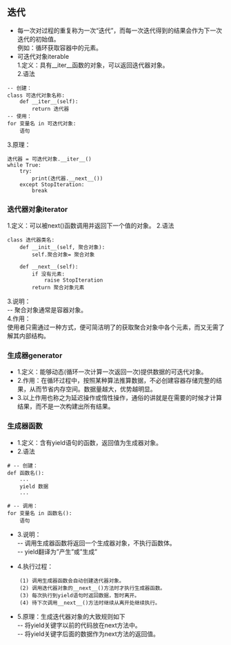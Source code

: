 ## 迭代
* 每一次对过程的重复称为一次“迭代”，而每一次迭代得到的结果会作为下一次迭代的初始值。  
例如：循环获取容器中的元素。  
* 可迭代对象iterable  
  1.定义：具有__iter__函数的对象，可以返回迭代器对象。  
  2.语法
```
-- 创建：
class 可迭代对象名称:
    def __iter__(self):
        return 迭代器
-- 使用：
for 变量名 in 可迭代对象:
    语句
```
  3.原理：  
```
迭代器 = 可迭代对象.__iter__()
while True:
    try: 
        print(迭代器.__next__())
    except StopIteration:
        break
```

### 迭代器对象iterator
  1.定义：可以被next()函数调用并返回下一个值的对象。
  2.语法
```
class 迭代器类名:
    def __init__(self, 聚合对象):
        self.聚合对象= 聚合对象 

    def __next__(self): 
        if 没有元素:
            raise StopIteration
        return 聚合对象元素
```
  3.说明：  
-- 聚合对象通常是容器对象。  
  4.作用：  
  使用者只需通过一种方式，便可简洁明了的获取聚合对象中各个元素，而又无需了解其内部结构。
  
### 生成器generator
* 1.定义：能够动态(循环一次计算一次返回一次)提供数据的可迭代对象。  
* 2.作用：在循环过程中，按照某种算法推算数据，不必创建容器存储完整的结果，从而节省内存空间。数据量越大，优势越明显。
* 3.以上作用也称之为延迟操作或惰性操作，通俗的讲就是在需要的时候才计算结果，而不是一次构建出所有结果。

### 生成器函数
* 1.定义：含有yield语句的函数，返回值为生成器对象。  
* 2.语法
```
# -- 创建：
def 函数名():
    ...
    yield 数据
    ...
    
# -- 调用：
for 变量名 in 函数名():
    语句
```

* 3.说明：  
-- 调用生成器函数将返回一个生成器对象，不执行函数体。  
-- yield翻译为”产生”或”生成”

* 4.执行过程：
```  
    (1) 调用生成器函数会自动创建迭代器对象。
    (2) 调用迭代器对象的__next__()方法时才执行生成器函数。
    (3) 每次执行到yield语句时返回数据，暂时离开。
    (4) 待下次调用__next__()方法时继续从离开处继续执行。
```

* 5.原理：生成迭代器对象的大致规则如下  
-- 将yield关键字以前的代码放在next方法中。  
-- 将yield关键字后面的数据作为next方法的返回值。